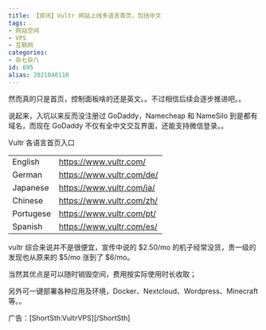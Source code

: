 ```yaml
---
title: 【资讯】Vultr 网站上线多语言首页，包括中文
tags:
- 网站空间
- VPS
- 互联网
categories:
- 杂七杂八
id: 695
alias: 2021040110
---
```


然而真的只是首页，控制面板啥的还是英文。。不过相信后续会逐步推进吧。。

说起来，入坑以来反而没注册过 GoDaddy，Namecheap 和 NameSilo 到是都有域名，而现在 GoDaddy 不仅有全中文交互界面，还能支持微信登录。。

<!--more-->

Vultr 各语言首页入口

|           |                           |
| --------- | ------------------------- |
| English   | https://www.vultr.com/    |
| German    | https://www.vultr.com/de/ |
| Japanese  | https://www.vultr.com/ja/ |
| Chinese   | https://www.vultr.com/zh/ |
| Portugese | https://www.vultr.com/pt/ |
| Spanish   | https://www.vultr.com/es/ |


vultr 综合来说并不是很便宜，宣传中说的 $2.50/mo 的机子经常没货，贵一级的发现也从原来的 $5/mo 涨到了 $6/mo。

当然其优点是可以随时销毁空间，费用按实际使用时长收取；

另外可一键部署各种应用及环境，Docker、Nextcloud、Wordpress、Minecraft等。。

广告：[ShortSth:VultrVPS][/ShortSth]

<!--695-->
